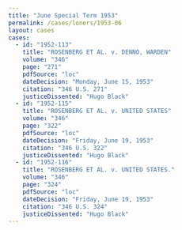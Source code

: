 ```yaml
---
title: "June Special Term 1953"
permalink: /cases/loners/1953-06
layout: cases
cases:
  - id: "1952-113"
    title: "ROSENBERG ET AL. v. DENNO, WARDEN"
    volume: "346"
    page: "271"
    pdfSource: "loc"
    dateDecision: "Monday, June 15, 1953"
    citation: "346 U.S. 271"
    justiceDissented: "Hugo Black"
  - id: "1952-115"
    title: "ROSENBERG ET AL. v. UNITED STATES"
    volume: "346"
    page: "322"
    pdfSource: "loc"
    dateDecision: "Friday, June 19, 1953"
    citation: "346 U.S. 322"
    justiceDissented: "Hugo Black"
  - id: "1952-116"
    title: "ROSENBERG ET AL. v. UNITED STATES."
    volume: "346"
    page: "324"
    pdfSource: "loc"
    dateDecision: "Friday, June 19, 1953"
    citation: "346 U.S. 324"
    justiceDissented: "Hugo Black"
---
```


